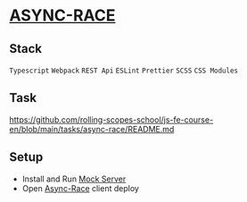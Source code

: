 # [ASYNC-RACE](https://github.com/guranda26/async-race/)

## Stack

`Typescript` `Webpack` `REST Api` `ESLint` `Prettier` `SCSS` `CSS Modules`


## Task

https://github.com/rolling-scopes-school/js-fe-course-en/blob/main/tasks/async-race/README.md

## Setup

- Install and Run [Mock Server](https://github.com/mikhama/async-race-api)
- Open [Async-Race](https://github.com/guranda26/async-race/) client deploy

